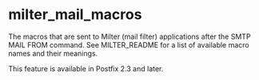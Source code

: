 # milter_mail_macros 

 The macros that are sent to Milter (mail filter) applications
after the SMTP MAIL FROM command. See MILTER_README
for a list of available macro names and their meanings. 

 This feature is available in Postfix 2.3 and later. 


